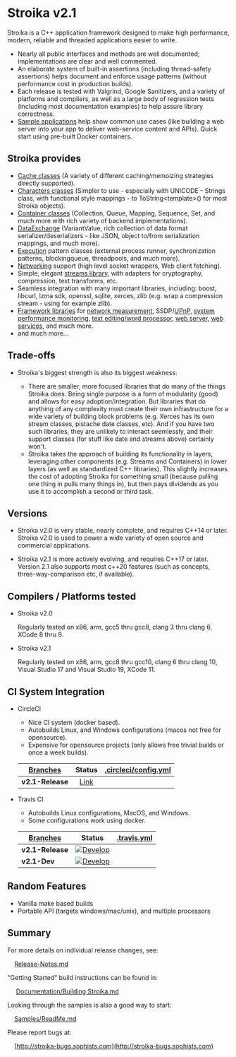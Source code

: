 ﻿# Stroika v2.1

Stroika is a C++ application framework designed to make high performance,
modern, reliable and threaded applications easier to write.

- Nearly all public interfaces and methods are well documented; implementations are clear and well commented.
- An elaborate system of built-in assertions (including thread-safety assertions) helps document and enforce usage patterns (without performance cost in production builds).
- Each release is tested with Valgrind, Google Sanitizers, and a variety of platforms and compilers, as well as a large body of regression tests (including most documentation examples) to help assure library correctness.
- [Sample applications](Samples/ReadMe.md) help show common use cases (like building a web server into your app to deliver web-service content and APIs). Quick start using pre-built Docker containers.

## Stroika provides

- [Cache classes](Library/Sources/Stroika/Foundation/Cache/ReadMe.md) (A variety of different caching/memoizing strategies directly supported).
- [Characters classes](Library/Sources/Stroika/Foundation/Characters/ReadMe.md) (Simpler to use - especially with UNICODE - Strings class, with functional style mappings - to ToString\<template\>() for most Stroika objects).
- [Container classes](Library/Sources/Stroika/Foundation/Containers/ReadMe.md) (Collection, Queue, Mapping, Sequence, Set, and much more with rich variety of backend implementations).
- [DataExchange](Library/Sources/Stroika/Foundation/DataExchange/ReadMe.md) (VariantValue, rich collection of data format serializer/deserializers - like JSON, object to/from serialization mappings, and much more).
- [Execution](Library/Sources/Stroika/Foundation/Execution/ReadMe.md) pattern classes (external process runner, synchronization patterns, blockingqueue, threadpools, and much more).
- [Networking](Library/Sources/Stroika/Foundation/IO/Network/ReadMe.md) support (high level socket wrappers, Web client fetching).
- Simple, elegant [streams library](Library/Sources/Stroika/Foundation/Streams/ReadMe.md), with adapters for cryptography, compression, text transforms, etc.
- Seamless integration with many important libraries, including: boost, libcurl, lzma sdk, openssl, sqlite, xerces, zlib (e.g. wrap a compression stream - using for example zlib).
- [Framework libraries](Library/Sources/Stroika/Frameworks/ReadMe.md) for [network measurement](Library/Sources/Stroika/Frameworks/NetworkMonitor/ReadMe.md), SSDP/[UPnP](Library/Sources/Stroika/Frameworks/UPnP/ReadMe.md), [system performance monitoring](Library/Sources/Stroika/Frameworks/SystemPerformance/ReadMe.md), [text editing/word processor](Library/Sources/Stroika/Frameworks/Led/ReadMe.md), [web server](Library/Sources/Stroika/Frameworks/WebServer/ReadMe.md), [web services](Library/Sources/Stroika/Frameworks/WebService/ReadMe.md), and much more.
- and much more...

## Trade-offs

- Stroika's biggest strength is also its biggest weakness:

  - There are smaller, more focused libraries that do many of the things Stroika does. Being single purpose is a form of modularity (good) and allows for easy adoption/integration. But libraries that do anything of any complexity must create their own infrastructure for a wide variety of building block problems (e.g. Xerces has its own stream classes, pistache date classes, etc). And if you have two such libraries, they are unlikely to interact seemlessly, and their support classes (for stuff like date and streams above) certainly won't.
  - Stroika takes the approach of building its functionality in layers, leveraging other components (e.g. Streams and Containers) in lower layers (as well as standardized C++ libraries). This slightly increases the cost of adopting Stroika for something small (because pulling one thing in pulls many things in), but then pays dividends as you use it to accomplish a second or third task.

## Versions

- Stroika v2.0 is very stable, nearly complete, and requires C++14 or later. Stroika v2.0 is used to power a wide variety of open source and commercial applications.

- Stroika v2.1 is more actively evolving, and requires C++17 or later. Version 2.1 also supports most c++20 features (such as concepts, three-way-comparison etc, if available).

## Compilers / Platforms tested

- Stroika v2.0

  Regularly tested on x86, arm, gcc5 thru gcc8, clang 3 thru clang 6, XCode 8 thru 9.

- Stroika v2.1

  Regularly tested on x86, arm, gcc8 thru gcc10, clang 6 thru clang 10, Visual Studio 17 and Visual Studio 19, XCode 11.

## CI System Integration

- CircleCI

  - Nice CI system (docker based).
  - Autobuilds Linux, and Windows configurations (macos not free for opensource).
  - Expensive for opensource projects (only allows free trivial builds or once a week builds).

  | [Branches](https://app.circleci.com/pipelines/github/SophistSolutions/Stroika) |                                             Status                                             | [.circleci/config.yml](.circleci/config.yml) |
  | ------------------------------------------------------------------------------ | :--------------------------------------------------------------------------------------------: | -------------------------------------------- |
  | **v2.1-Release**                                                               | [Link](https://app.circleci.com/pipelines/github/SophistSolutions/Stroika?branch=v2.1-Release) |                                              |

- Travis CI

  - Autobuilds Linux configurations, MacOS, and Windows.
  - Some configurations work using docker.

  | [Branches](https://travis-ci.com/github/SophistSolutions/Stroika/branches) |                                                                               Status                                                                               | [.travis.yml](.travis.yml) |
  | -------------------------------------------------------------------------- | :----------------------------------------------------------------------------------------------------------------------------------------------------------------: | -------------------------- |
  | **v2.1-Release**                                                           | [![Develop](https://travis-ci.com/SophistSolutions/Stroika.svg?branch=v2.1-Release&status=passed)](https://travis-ci.com/github/SophistSolutions/Stroika/branches) |                            |
  | **v2.1-Dev**                                                               |   [![Develop](https://travis-ci.com/SophistSolutions/Stroika.svg?branch=v2.1-Dev&status=passed)](https://travis-ci.com/github/SophistSolutions/Stroika/branches)   |                            |

## Random Features

- Vanilla make based builds
- Portable API (targets windows/mac/unix), and multiple processors

## Summary

For more details on individual release changes, see:

&nbsp;&nbsp;&nbsp;&nbsp;[Release-Notes.md](Release-Notes.md)

"Getting Started" build instructions can be found in:

&nbsp;&nbsp;&nbsp;&nbsp; [Documentation/Building Stroika.md](Documentation/Building%20Stroika.md)

Looking through the samples is also a good way to start:

&nbsp;&nbsp;&nbsp;&nbsp;[Samples/ReadMe.md](Samples/ReadMe.md)

Please report bugs at:

&nbsp;&nbsp;&nbsp;&nbsp;[http://stroika-bugs.sophists.com](http://stroika-bugs.sophists.com)
